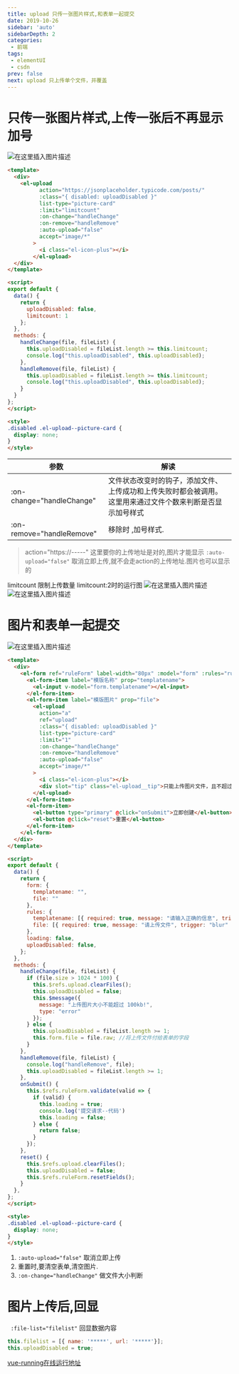 ```yaml
---
title: upload 只传一张图片样式,和表单一起提交
date: 2019-10-26
sidebar: 'auto'
sidebarDepth: 2
categories:
 - 前端
tags:
 - elementUI
 - csdn
prev: false
next: upload 只上传单个文件，并覆盖
---
```


# 只传一张图片样式,上传一张后不再显示加号
![在这里插入图片描述](https://img-blog.csdnimg.cn/20191025232927204.gif)

```html
<template>
  <div>
    <el-upload
          action="https://jsonplaceholder.typicode.com/posts/"
          :class="{ disabled: uploadDisabled }"
          list-type="picture-card"
          :limit="limitcount"
          :on-change="handleChange"
          :on-remove="handleRemove"
          :auto-upload="false"
          accept="image/*"
        >
          <i class="el-icon-plus"></i>
        </el-upload>
  </div>
</template>

<script>
export default {
  data() {
    return {
      uploadDisabled: false,
      limitcount: 1
    };
  },
  methods: {
    handleChange(file, fileList) {
      this.uploadDisabled = fileList.length >= this.limitcount;
      console.log("this.uploadDisabled", this.uploadDisabled);
    },
    handleRemove(file, fileList) {
      this.uploadDisabled = fileList.length >= this.limitcount;
      console.log("this.uploadDisabled", this.uploadDisabled);
    }
  }
};
</script>

<style>
.disabled .el-upload--picture-card {
  display: none;
}
</style>
```

| 参数                      | 解读                                                         |
| ------------------------- | ------------------------------------------------------------ |
| :on-change="handleChange" | 文件状态改变时的钩子，添加文件、上传成功和上传失败时都会被调用。这里用来通过文件个数来判断是否显示加号样式 |
| :on-remove="handleRemove" | 移除时 ,加号样式.                                            |

>action="https://-----" 这里要你的上传地址是对的,图片才能显示
>`:auto-upload="false"` 取消立即上传,就不会走action的上传地址.图片也可以显示的

limitcount 限制上传数量
limitcount:2时的运行图
![在这里插入图片描述](https://img-blog.csdnimg.cn/20191025235123309.gif)
![在这里插入图片描述](https://img-blog.csdnimg.cn/20191025235144551.gif)
# 图片和表单一起提交
![在这里插入图片描述](https://img-blog.csdnimg.cn/20191026001456986.png?x-oss-process=image/watermark,type_ZmFuZ3poZW5naGVpdGk,shadow_10,text_aHR0cHM6Ly9ibG9nLmNzZG4ubmV0L3FxXzMxMTI2MTc1,size_16,color_FFFFFF,t_70)
```html
<template>
  <div>
    <el-form ref="ruleForm" label-width="80px" :model="form" :rules="rules" v-loading="loading">
      <el-form-item label="模版名称" prop="templatename">
        <el-input v-model="form.templatename"></el-input>
      </el-form-item>
      <el-form-item label="模版图片" prop="file">
        <el-upload
          action="a"
          ref="upload"
          :class="{ disabled: uploadDisabled }"
          list-type="picture-card"
          :limit="1"
          :on-change="handleChange"
          :on-remove="handleRemove"
          :auto-upload="false"
          accept="image/*"
        >
          <i class="el-icon-plus"></i>
          <div slot="tip" class="el-upload__tip">只能上传图片文件，且不超过100kb</div>
        </el-upload>
      </el-form-item>
      <el-form-item>
        <el-button type="primary" @click="onSubmit">立即创建</el-button>
        <el-button @click="reset">重置</el-button>
      </el-form-item>
    </el-form>
  </div>
</template>

<script>
export default {
  data() {
    return {
      form: {
        templatename: "",
        file: ""
      },
      rules: {
        templatename: [{ required: true, message: "请输入正确的信息", trigger: "blur", pattern: /^[A-Za-z0-9]+$/ }],
        file: [{ required: true, message: "请上传文件", trigger: "blur" }]
      },
      loading: false,
      uploadDisabled: false,
    };
  },
  methods: {
    handleChange(file, fileList) {
      if (file.size > 1024 * 100) {
        this.$refs.upload.clearFiles();
        this.uploadDisabled = false;
        this.$message({
          message: "上传图片大小不能超过 100kb!",
          type: "error"
        });
      } else {
        this.uploadDisabled = fileList.length >= 1;
        this.form.file = file.raw; //将上传文件付给表单的字段
      }
    },
    handleRemove(file, fileList) {
      console.log("handleRemove", file);
      this.uploadDisabled = fileList.length >= 1;
    },
    onSubmit() {
      this.$refs.ruleForm.validate(valid => {
        if (valid) {
          this.loading = true;
          console.log('提交请求--代码')
          this.loading = false;
        } else {
          return false;
        }
      });
    },
    reset() {
      this.$refs.upload.clearFiles();
      this.uploadDisabled = false;
      this.$refs.ruleForm.resetFields();
    }
  },
};
</script>

<style>
.disabled .el-upload--picture-card {
  display: none;
}
</style>
```

1. `:auto-upload="false"` 取消立即上传
2. 重置时,要清空表单,清空图片.
3. `:on-change="handleChange"` 做文件大小判断

# 图片上传后,回显
` :file-list="filelist"`
回显数据内容
```js
this.filelist = [{ name: '*****', url: '*****'}];
this.uploadDisabled = true;
```

[vue-running在线运行地址](https://xiaolannuoyi.github.io/vue-running/#/runningcode/element/upload-img)